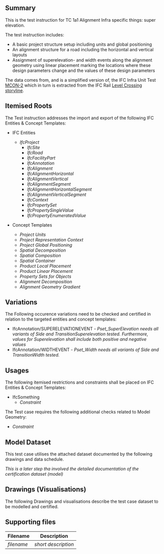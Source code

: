 ## Summary

This is the test instruction for TC 1a1 Alignment Infra specific things: super elevation.

The test instruction includes:

- A basic project structure setup including units and global positioning
- An alignment structure for a road including the horizontal and vertical layouts
- Assignment of superelevation- and width events along the alignment geometry using linear placement marking the locations where these design parameters change and the values of these design parameters

The data comes from, and is a simplified version of, the IFC Infra Unit Test [MCON-2](https://github.com/bSI-InfraRoom/IFC-infra-unit-test/tree/main/MCON-2) which in turn is extracted from the IFC Rail [Level Crossing storyline](https://github.com/IFCRail/IFC-Rail-Unit-Test/tree/master/8_Storylines%20Test%20(SL)/SL08_Level%20Crossing). 

## Itemised Roots
The Test instruction addresses the import and export of the following IFC Entities & Concept Templates:

- IFC Entities
    - *IfcProject*
      - *IfcSite*
      - *IfcRoad*
      - *IfcFacilityPart*
      - *IfcAnnotation*
      - *IfcAlignment*
      - *IfcAlignmentHorizontal*
      - *IfcAlignmentVertical*
      - *IfcAlignmentSegment*
      - *IfcAlignmentHorizontalSegment*
      - *IfcAlignmentVerticalSegment*
      - *IfcContext*
      - *IfcPropertySet*
      - *IfcPropertySingleValue*
      - *IfcPropertyEnumeratedValue*


- Concept Templates
    - *Project Units*
    - *Project Representation Context*
    - *Project Global Positioning*
    - *Spatial Decomposition*
    - *Spatial Composition*
    - *Spatial Container*
    - *Product Local Placement*
    - *Product Linear Placement*
    - *Property Sets for Objects*
    - *Alignment Decomposition*
    - *Alignment Geometry Gradient*

## Variations
The Following occurence variations need to be checked and certified in relation to the targeted entities and concept templates:

- IfcAnnotation/SUPERELEVATIONEVENT - *Pset_SuperElevation needs all variants of Side and TransitionSuperelevation tested. Furthermore, values for Superelevation shall include both positive and negative values*
- IfcAnnotation/WIDTHEVENT - *Pset_Width needs all variants of Side and TransitionWidth tested.*


## Usages
The following itemised restrictions and constraints shall be placed on IFC Entities & Concept Templates:

- IfcSomething
    - *Constraint*


The Test case requires the following additional checks related to Model Geometry:

- *Constraint*


## Model Dataset
This test case utilises the attached dataset documented by the following drawings and data schedule. 

*This is a later step tha involved the detailed documentation of the certification dataset (model)*


## Drawings (Visualisations)
The following Drawings and visualisations describe the test case dataset to be modelled and certified.


## Supporting files

| Filename                          | Description                               |
|-----------------------------------|-------------------------------------------|
| *filename*                        | *short description*                       |